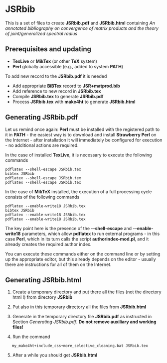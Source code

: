 # JSRbib

This is a set of files to create **JSRbib.pdf** and **JSRbib.html** containing *An annotated bibliography on convergence of matrix products and the theory of joint/generalized spectral radius*

## Prerequisites and updating

* **TexLive** or **MikTex** (or other **TeX** system)
* **Perl** globally accessible (e.g., added to system **PATH**)

To add new record to the **JSRbib.pdf** it is needed

* Add appropriate **BiBTex** record to **JSR+matprod.bib** 
* Add reference to new record in **JSRbib.tex**
* Compile **JSRbib.tex** to generate **JSRbib.pd**f
* Process **JSRbib.tex** with **make4ht** to generate **JSRbib.html**

## Generating JSRbib.pdf

Let us remind once again: **Perl** must be installed with the registered path to it in **PATH** - the easiest way is to download and install **Strawberry Perl** on the Internet - after installation it will immediately be configured for execution - no additional actions are required.

In the case of installed **TexLive**, it is necessary to execute the following commands
```
pdflatex --shell-escape JSRbib.tex
bibtex JSRbib
pdflatex --shell-escape JSRbib.tex
pdflatex --shell-escape JSRbib.tex
```
In the case of **MikTeX** installed, the execution of a full processing cycle consists of the following commands
```
pdflatex --enable-write18 JSRbib.tex
bibtex JSRbib
pdflatex --enable-write18 JSRbib.tex
pdflatex --enable-write18 JSRbib.tex
```
The key point here is the presence of the **--shell-escape** and **--enable-write18** parameters, which allow **pdflatex** to run external programs - in this case **Perl**, which in its turn calls the script **authorindex-mod.pl**, and it already creates the required author index.

You can execute these commands either on the command line or by setting up the appropriate editor, but this already depends on the editor - usually there are instructions for all of them on the Internet. 

## Generating JSRbib.html

1. Create a temporary directory and put there all the files (not the directory html !) from directory **JSRbib**

2. Put also in this temporary directory all the files from **JSRbib.html**

3. Generate in the temporary directory file **JSRbib.pdf** as instructed in Section *Generating JSRbib.pdf*. **Do not remove auxiliary and working files!**

4. Run the command
```
   my_make4ht+include_css+more_selective_cleaning.bat JSRbib.tex 
```
5. After a while you should get **JSRbib.html**

